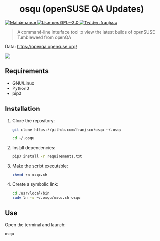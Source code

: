 <h1 align="center">osqu (openSUSE QA Updates)</h1>
<p>
    <a href="https://github.com/franjsco/osqu/graphs/commit-activity" target="_blank">
    <img alt="Maintenance" src="https://img.shields.io/badge/Maintained%3F-yes-green.svg" />
  </a>
  <a href="https://github.com/franjsco/iliadly/blob/master/LICENSE" target="_blank">
    <img alt="License: GPL--2.0" src="https://img.shields.io/github/license/franjsco/osqu" />
  </a>
  <a href="https://twitter.com/franjsco" target="_blank">
    <img alt="Twitter: franjsco" src="https://img.shields.io/twitter/follow/franjsco.svg?style=social" />
  </a>
</p>


> A command-line interface tool to view the latest builds of openSUSE Tumbleweed from openQA

Data: https://openqa.opensuse.org/

<a href="https://asciinema.org/a/391337" target="_blank"><img src="https://asciinema.org/a/391337.svg" /></a>

## Requirements
- GNU/Linux
- Python3
- pip3


## Installation

1. Clone the repository:
    ```sh
    git clone https://github.com/franjsco/osqu ~/.osqu

    cd ~/.osqu
    ```

2. Install dependencies:
    ```sh
    pip3 install -r requirements.txt
    ```

3. Make the script executable:
    ```sh
    chmod +x osqu.sh
    ```

4. Create a symbolic link:
    ```sh
    cd /usr/local/bin
    sudo ln -s ~/.osqu/osqu.sh osqu
    ```


## Use
Open the terminal and launch:
```sh
osqu
```
